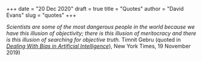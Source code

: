 +++
date = "20 Dec 2020"
draft = true
title = "Quotes"
author = "David Evans"
slug = "quotes"
+++


_Scientists are some of the most dangerous people in the world because
we have this illusion of objectivity; there is this illusion of
meritocracy and there is this illusion of searching for objective
truth._
Timnit Gebru (quoted in [_Dealing With Bias in Artificial Intelligence_](https://www.nytimes.com/2019/11/19/technology/artificial-intelligence-bias.html)), New York Times, 19 November 2019)


